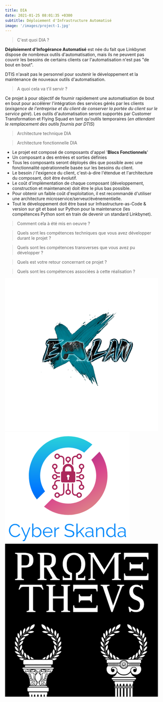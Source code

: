 ```yaml
---
title: DIA
date: 2021-01-25 08:01:35 +0300
subtitle: Déploiement d'Infrastructure Automatisé 
image: '/images/project-1.jpg'
---
```


> C'est quoi DIA ?

**Déploiement d'Infogérance Automatisé** est née du fait que Linkbynet dispose de nombreux outils d'automatisation, mais ils ne peuvent pas couvrir les besoins de certains clients car l'automatisation n'est pas "de bout en bout".

DTIS n'avait pas le personnel pour soutenir le développement et la maintenance de nouveaux outils d'automatisation.

> A quoi cela va t'il servir ? 

Ce projet à pour objectif de fournir rapidement une automatisation de bout en bout pour accélérer l'intégration des services gérés par les clients (*exisgence de l'entreprise et du client de conserver la portée du client sur le service géré*). 
Les outils d'automatisation seront supportés par Customer Transformation et Flying Squad en tant qu'outils temporaires (*en attendant le remplacement des outils fournis par DTIS*)

> Architecture technique DIA 

> Architecture fonctionnelle DIA

- Le projet est composé de composants d'appel '**Blocs Fonctionnels**'
- Un composant a des entrées et sorties définies
- Tous les composants seront déployés dès que possible avec une fonctionnalité opérationnelle basée sur les besoins du client.
- Le besoin / l'exigence du client, c'est-à-dire l'étendue et l'architecture du composant, doit être évolutif.
- Le coût d'implémentation de chaque composant (développement, construction et maintenance) doit être le plus bas possible.
- Pour obtenir un faible coût d'exploitation, il est recommandé d'utiliser une architecture microservice/serveur/événementielle.
- Tout le développement doit être basé sur Infrastructure-as-Code & version sur git et basé sur Python pour la maintenance (les compétences Python sont en train de devenir un standard Linkbynet).

> Comment cela à été mis en oeuvre ? 

> Quels sont les compétences techniques que vous avez développer durant le projet ? 

> Quels sont les compétences transverses que vous avez pu développer ? 

> Quels est votre retour concernant ce projet ? 

> Quels sont les compétences associées à cette réalisation ?

<div class="gallery-box">
  <div class="gallery">
    <a href="https://www.credly.com/badges/bace27f2-f367-4f95-98da-8baec1ca43dd/public_url" target="_blank"><img src="/images/elan.png" alt="Project"></a>
    <a href="https://www.credly.com/badges/cf471297-50f8-49f8-abaa-65043add9cae/public_url" target="_blank"><img src="/images/cyberskanda.png" alt="Project"></a>
    <a href="https://www.credly.com/badges/79f6f82d-c371-4b93-8d95-3ec62e4c2c0d/public_url" target="_blank"><img src="/images/prometheus.png" alt="Project"></a>
    <!-- <a href="https://www.credly.com/badges/e949f735-f8ac-4e0c-b6d6-fe5e71f47f9a/public_url" target="_blank"><img src="/images/samave.jpg" alt="Project"></a> -->
  </div>
</div>